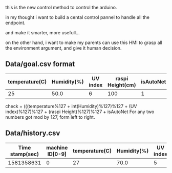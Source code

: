 this is the new control method to control the arduino.

in my thought i want to build a cental control pannel to handle all the endpoint.

and make it smarter, more usefull...

on the other hand, i want to make my parents can use this HMI to grasp all the environment argument, and give it human decision.

## Data/goal.csv format
|temperature(C)|Humidity(%)|UV index|raspi Height(cm)|isAutoNet|check|
|-|-|-|-|-|-|
|25|50.0|6|100|1|55|
check = (((temperature%127 + int(Humidity)%127)%127 + (UV index)%127)%127 + (raspi Height)%127)%127 + isAutoNet
For any two numbers got mod by 127, form left to right.

## Data/history.csv
|Time stamp(sec)|machine ID[0-9]|temperature(C)|Humidity(%)|UV index|
|-|-|-|-|-|
|1581358631|0|27|70.0|5|